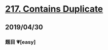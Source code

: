 # [217. Contains Duplicate](https://leetcode.com/problems/contains-duplicate/)

## 2019/04/30

### 题目 💗[easy]
